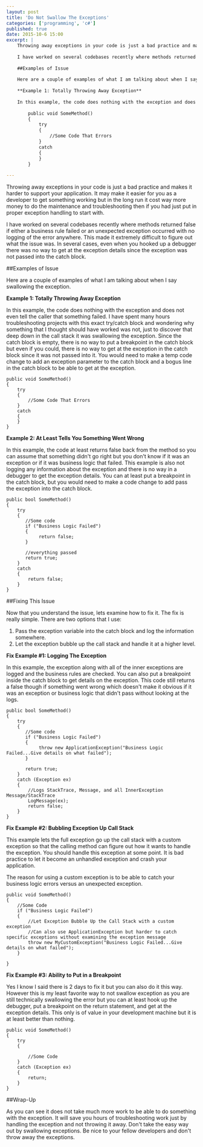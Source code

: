 ```yaml
---
layout: post
title: 'Do Not Swallow The Exceptions'
categories: ['programming', 'c#']
published: true
date: 2015-10-6 15:00
excerpt: |
    Throwing away exceptions in your code is just a bad practice and makes it harder to support your application.  It may make it easier for you as a developer to get something working but in the long run it cost way more money to do the maintenance and troubleshooting then if you had just put in proper exception handling to start with.  
    
    I have worked on several codebases recently where methods returned false if either a business rule failed or an unexpected exception occurred with no logging of the error anywhere.  This made it extremely difficult to figure out what the issue was.  In several cases, even when you hooked up a debugger there was no way to get at the exception details since the exception was not passed into the catch block.     
    
    ##Examples of Issue
    
    Here are a couple of examples of what I am talking about when I say swallowing the exception.  
    
    **Example 1: Totally Throwing Away Exception**
    
    In this example, the code does nothing with the exception and does not even tell the caller that something failed.  I have spent many hours troubleshooting projects with this exact try/catch block and wondering why something that I thought should have worked was not, just to discover that deep down in the call stack it was swallowing the exception.  Since the catch block is empty, there is no way to put a breakpoint in the catch block but even if you could, there is no way to get at the exception in the catch block since it was not passed into it.  You would need to make a temp code change to add an exception parameter to the catch block and a bogus line in the catch block to be able to get at the exception.  
        
        public void SomeMethod()
        {
            try
            {
                //Some Code That Errors
            }
            catch
            {
            }
        }
    
---
```


Throwing away exceptions in your code is just a bad practice and makes it harder to support your application.  It may make it easier for you as a developer to get something working but in the long run it cost way more money to do the maintenance and troubleshooting then if you had just put in proper exception handling to start with.  

I have worked on several codebases recently where methods returned false if either a business rule failed or an unexpected exception occurred with no logging of the error anywhere.  This made it extremely difficult to figure out what the issue was.  In several cases, even when you hooked up a debugger there was no way to get at the exception details since the exception was not passed into the catch block.     

##Examples of Issue

Here are a couple of examples of what I am talking about when I say swallowing the exception.  

**Example 1: Totally Throwing Away Exception**

In this example, the code does nothing with the exception and does not even tell the caller that something failed.  I have spent many hours troubleshooting projects with this exact try/catch block and wondering why something that I thought should have worked was not, just to discover that deep down in the call stack it was swallowing the exception.  Since the catch block is empty, there is no way to put a breakpoint in the catch block but even if you could, there is no way to get at the exception in the catch block since it was not passed into it.  You would need to make a temp code change to add an exception parameter to the catch block and a bogus line in the catch block to be able to get at the exception.  
    
    public void SomeMethod()
    {
        try
        {
            //Some Code That Errors
        }
        catch
        {
        }
    }

**Example 2: At Least Tells You Something Went Wrong**

In this example, the code at least returns false back from the method so you can assume that something didn't go right but you don't know if it was an exception or if it was business logic that failed.  This example is also not logging any information about the exception and there is no way in a debugger to get the exception details.  You can at least put a breakpoint in the catch block, but you would need to make a code change to add pass the exception into the catch block.  

    public bool SomeMethod()
    {
        try
        {
           //Some code
           if ("Business Logic Failed")
           {
                return false;   
           }
           
           //everything passed
           return true;  
        }
        catch 
        {
            return false;    
        }    
    }
    
##Fixing This Issue

Now that you understand the issue, lets examine how to fix it.  The fix is really simple.  There are two options that I use:

1. Pass the exception variable into the catch block and log the information somewhere.
1. Let the exception bubble up the call stack and handle it at a higher level.  

**Fix Example #1: Logging The Exception**

In this example, the exception along with all of the inner exceptions are logged and the business rules are checked.  You can also put a breakpoint inside the catch block to get details on the exception.  This code still returns a false though if something went wrong which doesn't make it obvious if it was an exception or business logic that didn't pass without looking at the logs.    

    public bool SomeMethod()
    {
        try
        {
           //Some code
           if ("Business Logic Failed")
           {
                throw new ApplicationException("Business Logic Failed...Give details on what failed");  
           }
           
           return true;  
        }  
        catch (Exception ex)
        {
            //Logs StackTrace, Message, and all InnerException Message/StackTrace
            LogMessage(ex);   
            return false;
        }
    }
    
**Fix Example #2: Bubbling Exception Up Call Stack**

This example lets the full exception go up the call stack with a custom exception so that the calling method can figure out how it wants to handle the exception.  You should handle this exception at some point.  It is bad practice to let it become an unhandled exception and crash your application.

The reason for using a custom exception is to be able to catch your business logic errors versus an unexpected exception.  

    public void SomeMethod()
    {
        //Some Code        
        if ("Business Logic Failed")
        {
            //Let Exception Bubble Up the Call Stack with a custom exception
            //Can also use ApplicationException but harder to catch specific exceptions without examining the exception message
            throw new MyCustomException("Business Logic Failed...Give details on what failed");  
        }
            
    }    

    
**Fix Example #3: Ability to Put in a Breakpoint**

Yes I know I said there is 2 days to fix it but you can also do it this way.  However this is my least favorite way to not swallow exception as you are still technically swallowing the error but you can at least hook up the debugger, put a breakpoint on the return statement, and get at the exception details.  This only is of value in your development machine but it is at least better than nothing.  

    public void SomeMethod()
    {
        try
        {
            
            //Some Code    
        }   
        catch (Exception ex)
        {
            return;
        }    
    }    
    
    
##Wrap-Up

As you can see it does not take much more work to be able to do something with the exception.  It will save you hours of troubleshooting work just by handling the exception and not throwing it away.  Don't take the easy way out by swallowing exceptions.  Be nice to your fellow developers and don't throw away the exceptions.       